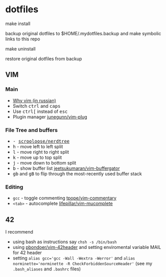 # dotfiles

make install

backup original dotfiles to $HOME/.mydotfiles.backup and make symbolic links to this repo

make uninstall

restore original dotfiles from backup

## VIM

### Main

* [Why vim (in russian)](https://guides.hexlet.io/vim/)
* Switch <kbd>ctrl</kbd> and <kbd>caps</kbd>
* Use <kbd>ctrl</kbd><kbd>[</kbd> instead of <kbd>esc</kdb>
* Plugin manager [junegunn/vim-plug](https://github.com/junegunn/vim-plug)

### File Tree and buffers

* <kbd><leader><leader><kbd> - [scrooloose/nerdtree](https://github.com/scrooloose/nerdtree)
* <kbd><ctrl>h</kbd> - move left to left split
* <kbd><ctrl>l</kbd> - move right to right split
* <kbd><ctrl>k</kbd> - move up to top split
* <kbd><ctrl>j</kbd> - move down to bottom split
* <kbd><leader>b</kbd> - show buffer list [jeetsukumaran/vim-buffergator](https://github.com/jeetsukumaran/vim-buffergator)
* <kbd>gb</kbd> and <kbd>gB</kbd> to flip through the most-recently used buffer stack

### Editing

* `gcc` - toggle commenting [tpope/vim-commentary](https://github.com/tpope/vim-commentary)
* `<tab>` - autocomplete [lifepillar/vim-mucomplete](https://github.com/lifepillar/vim-mucomplete)

## 42
I recommend
* using bash as instructions say `chsh -s /bin/bash`
* using [pbondoer/vim-42header](https://github.com/pbondoer/vim-42header) and setting enviromental variable MAIL for 42 header
* setting `alias gcc='gcc -Wall -Wextra -Werror'` and `alias norminette='norminette -R CheckForbiddenSourceHeader'` (see my `.bash_aliases` and `.bashrc` files)

